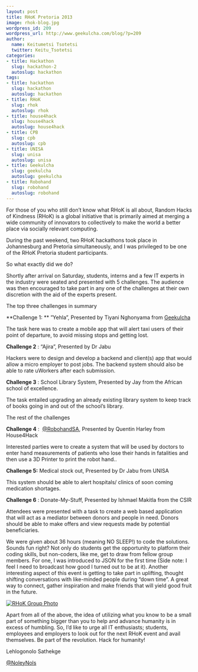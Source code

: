 ```yaml
---
layout: post
title: RHoK Pretoria 2013
image: rhok-blog.jpg
wordpress_id: 209
wordpress_url: http://www.geekulcha.com/blog/?p=209
author:
  name: Keitumetsi Tsotetsi
  twitter: Keitu_Tsotetsi
categories:
- title: Hackathon
  slug: hackathon-2
  autoslug: hackathon
tags:
- title: hackathon
  slug: hackathon
  autoslug: hackathon
- title: RHoK
  slug: rhok
  autoslug: rhok
- title: house4hack
  slug: house4hack
  autoslug: house4hack
- title: CPB
  slug: cpb
  autoslug: cpb
- title: UNISA
  slug: unisa
  autoslug: unisa
- title: Geekulcha
  slug: geekulcha
  autoslug: geekulcha
- title: Robohand
  slug: robohand
  autoslug: robohand
---
```

For those of you who still don’t know what RHoK is all about, Random Hacks of Kindness (RHoK) is a global initiative that is primarily aimed at merging a wide community of innovators to collectively to make the world a better place via socially relevant computing.

 During the past weekend, two RHoK hackathons took place in Johannesburg and Pretoria simultaneously, and I was privileged to be one of the RHoK Pretoria student participants.

 So what exactly did we do?

 Shortly after arrival on Saturday, students, interns and a few IT experts in the industry were seated and presented with 5 challenges. The audience was then encouraged to take part in any one of the challenges at their own discretion with the aid of the experts present.



 The top three challenges in summary

**Challenge 1: ** ”Yehla”, Presented by Tiyani Nghonyama from [Geekulcha](http://www.geekulcha.com)

 The task here was to create a mobile app that will alert taxi users of their point of departure, to avoid missing stops and getting lost.

**Challenge 2** : “Ajira”, Presented by Dr Jabu

 Hackers were to design and develop a backend and client(s) app that would allow a micro employer to post jobs. The backend system should also be able to rate uWorkers after each submission.

**Challenge 3** : School Library System, Presented by Jay from the African school of excellence.

 The task entailed upgrading an already existing library system to keep track of books going in and out of the school’s library.

 The rest of the challenges

**Challenge 4** :  [@RobohandSA](https://twitter.com/RobohandSA), Presented by Quentin Harley from House4Hack

 Interested parties were to create a system that will be used by doctors to enter hand measurements of patients who lose their hands in fatalities and then use a 3D Printer to print the robot hand..

**Challenge 5:** Medical stock out, Presented by Dr Jabu from UNISA

 This system should be able to alert hospitals/ clinics of soon coming medication shortages.

**Challenge 6** : Donate-My-Stuff, Presented by Ishmael Makitla from the CSIR

 Attendees were presented with a task to create a web based application that will act as a mediator between donors and people in need. Donors should be able to make offers and view requests made by potential beneficiaries.



 We were given about 36 hours (meaning NO SLEEP!) to code the solutions. Sounds fun right? Not only do students get the opportunity to platform their coding skills, but non-coders, like me, get to draw from fellow group members. For one, I was introduced to JSON for the first time (Side note: I feel I need to broadcast how good I turned out to be at it). Another interesting aspect of this event is getting to take part in uplifting, thought shifting conversations with like-minded people during “down time”. A great way to connect, gather inspiration and make friends that will yield good fruit in the future.



[![RHoK Group Photo](http://www.geekulcha.com/blog/wp-content/uploads/2013/12/RHoK-Group-Photo.jpg)](http://www.geekulcha.com/blog/wp-content/uploads/2013/12/RHoK-Group-Photo.jpg)


 Apart from all of the above, the idea of utilizing what you know to be a small part of something bigger than you to help and advance humanity is in excess of humbling. So, I’d like to urge all IT enthusiasts; students, employees and employers to look out for the next RHoK event and avail themselves. Be part of the revolution. Hack for humanity!

 Lehlogonolo Sathekge

 [@NoleyNols](https://twitter.com/NoleyNols)
